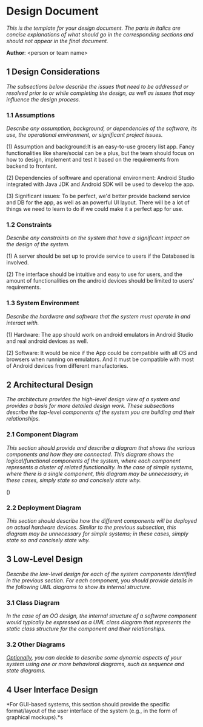 # Design Document

*This is the template for your design document. The parts in italics are concise explanations of what should go in the corresponding sections and should not appear in the final document.*

**Author**: \<person or team name\>

## 1 Design Considerations

*The subsections below describe the issues that need to be addressed or resolved prior to or while completing the design, as well as issues that may influence the design process.*

### 1.1 Assumptions

*Describe any assumption, background, or dependencies of the software, its use, the operational environment, or significant project issues.*


(1) Assumption and background:It is an easy-to-use grocery list app. Fancy functionalities like share/social can be a plus, but the team should focus on how to design, implement and test it based on the requirements from backend to frontent.


(2) Dependencies of software and operational environment: Android Studio integrated with Java JDK and Android SDK will be used to develop the app.


(3) Significant issues: To be perfect, we'd better provide backend service and DB for the app, as well as an powerful UI layout. There will be a lot of things we need to learn to do if we could make it a perfect app for use.


### 1.2 Constraints

*Describe any constraints on the system that have a significant impact on the design of the system.*


(1) A server should be set up to provide service to users if the Databased is involved.

(2) The interface should be intuitive and easy to use for users, and the amount of functionalities on the android devices should be limited to users' requirements. 




### 1.3 System Environment

*Describe the hardware and software that the system must operate in and interact with.*

(1) Hardware: The app should work on android emulators in Android Studio and real android devices as well.

(2) Software: It would be nice if the App could be compatible with all OS and browsers when running on emulators. And it must be compatible with most of Android devices from different manufactories.

## 2 Architectural Design

*The architecture provides the high-level design view of a system and provides a basis for more detailed design work. These subsections describe the top-level components of the system you are building and their relationships.*

### 2.1 Component Diagram

*This section should provide and describe a diagram that shows the various components and how they are connected. This diagram shows the logical/functional components of the system, where each component represents a cluster of related functionality. In the case of simple systems, where there is a single component, this diagram may be unnecessary; in these cases, simply state so and concisely state why.*


()

### 2.2 Deployment Diagram

*This section should describe how the different components will be deployed on actual hardware devices. Similar to the previous subsection, this diagram may be unnecessary for simple systems; in these cases, simply state so and concisely state why.*

## 3 Low-Level Design

*Describe the low-level design for each of the system components identified in the previous section. For each component, you should provide details in the following UML diagrams to show its internal structure.*

### 3.1 Class Diagram

*In the case of an OO design, the internal structure of a software component would typically be expressed as a UML class diagram that represents the static class structure for the component and their relationships.*

### 3.2 Other Diagrams

*<u>Optionally</u>, you can decide to describe some dynamic aspects of your system using one or more behavioral diagrams, such as sequence and state diagrams.*

## 4 User Interface Design
*For GUI-based systems, this section should provide the specific format/layout of the user interface of the system (e.g., in the form of graphical mockups).*s
